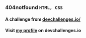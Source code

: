 ### 404notfound `HTML, CSS`
#### A challenge from [devchallenges.io/](https://devchallenges.io/)
#### Visit [my profile](https://devchallenges.io/profile/xCebqCnPf88duKyn7Hcb) on devchallenges.io
